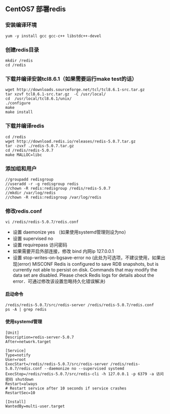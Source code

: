 ## CentOS7 部署redis
### 安装编译环境
    yum -y install gcc gcc-c++ libstdc++-devel
### 创建redis目录
    mkdir /redis
    cd /redis
### 下载并编译安装tcl8.6.1（如果需要运行make test的话）
    wget http://downloads.sourceforge.net/tcl/tcl8.6.1-src.tar.gz
    tar xzvf tcl8.6.1-src.tar.gz  -C /usr/local/
    cd  /usr/local/tcl8.6.1/unix/
    ./configure
    make
    make install
### 下载并编译redis
    cd /redis
    wget http://download.redis.io/releases/redis-5.0.7.tar.gz
    tar -zvxf ./redis-5.0.7.tar.gz
    cd /redis/redis-5.0.7
    make MALLOC=libc
### 添加组和用户
    //groupadd redisgroup
    //useradd -r -g redisgroup redis
    //chown -R redis:redisgroup /redis/redis-5.0.7
    //mkdir /var/log/redis
    //chown -R redis:redisgroup /var/log/redis
### 修改redis.conf
    vi /redis/redis-5.0.7/redis.conf
- 设置 daemonize yes （如果使用systemd管理则设为no）
- 设置 supervised no
- 设置 requirepass 访问密码
- 如果需要开启外部连接，修改 bind 内网ip 127.0.0.1
- 设置 stop-writes-on-bgsave-error no (此处为可选项，不建议使用，如果出现(error) MISCONF Redis is configured to save RDB snapshots, but is currently not able to persist on disk. Commands that may modify the data set are disabled. Please check Redis logs for details about the error．可通过修改该设置忽略持久化错误解决)
#### 启动命令
    /redis/redis-5.0.7/src/redis-server /redis/redis-5.0.7/redis.conf
    ps -A | grep redis
#### 使用systemd管理
    [Unit]
    Description=redis-server-5.0.7
    After=network.target

    [Service]    
    Type=notify
    User=root
    ExecStart=/redis/redis-5.0.7/src/redis-server /redis/redis-5.0.7/redis.conf --daemonize no --supervised systemd
    ExecStop=/redis/redis-5.0.7/src/redis-cli -h 127.0.0.1 -p 6379 -a 访问密码 shutdown
    Restart=always
    # Restart service after 10 seconds if service crashes
    RestartSec=10  

    [Install]
    WantedBy=multi-user.target